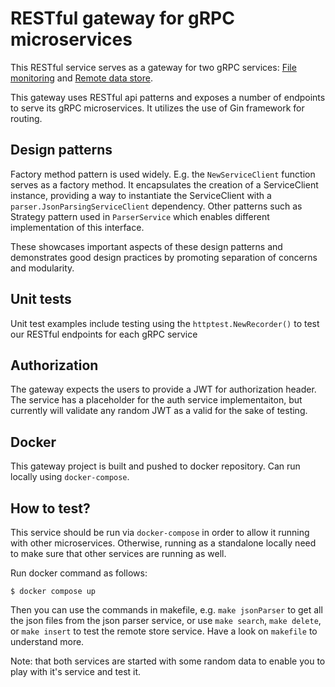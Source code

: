 # RESTful gateway for gRPC microservices
This RESTful service serves as a gateway for two gRPC services: [File monitoring](https://github.com/Rashad-j/json-parsing-grcp) and [Remote data store](https://github.com/Rashad-j/binary-search-grpc). 

This gateway uses RESTful api patterns and exposes a number of endpoints to serve its gRPC microservices. It utilizes the use of Gin framework for routing. 

## Design patterns
Factory method pattern is used widely. E.g. the `NewServiceClient` function serves as a factory method. It encapsulates the creation of a ServiceClient instance, providing a way to instantiate the ServiceClient with a `parser.JsonParsingServiceClient` dependency. Other patterns such as Strategy pattern used in `ParserService` which enables different implementation of this interface. 

These showcases important aspects of these design patterns and demonstrates good design practices by promoting separation of concerns and modularity.

## Unit tests
Unit test examples include testing using the `httptest.NewRecorder()` to test our RESTful endpoints for each gRPC service

## Authorization
The gateway expects the users to provide a JWT for authorization header. The service has a placeholder for the auth service implementaiton, but currently will validate any random JWT as a valid for the sake of testing. 

## Docker
This gateway project is built and pushed to docker repository. Can run locally using `docker-compose`.

## How to test?
This service should be run via `docker-compose` in order to allow it running with other microservices. Otherwise, running as a standalone locally need to make sure that other services are running as well.

Run docker command as follows:
```
$ docker compose up
```

Then you can use the commands in makefile, e.g. `make jsonParser` to get all the json files from the json parser service, or use `make search`, `make delete`, or `make insert` to test the remote store service. Have a look on `makefile` to understand more.

Note: that both services are started with some random data to enable you to play with it's service and test it. 
